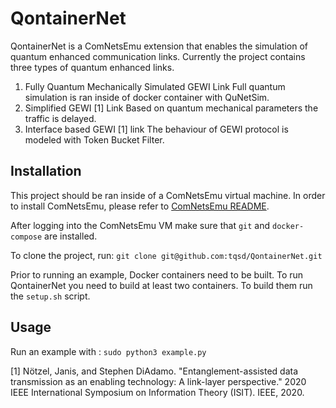 # QontainerNet

QontainerNet is a ComNetsEmu extension that enables the simulation of quantum enhanced communication links. Currently the project contains three types of quantum enhanced links.

1. Fully Quantum Mechanically Simulated GEWI Link
    Full quantum simulation is ran inside of docker container with QuNetSim.
2. Simplified GEWI [1] Link
    Based on quantum mechanical parameters the traffic is delayed.
3. Interface based GEWI [1] link
    The behaviour of GEWI protocol is modeled with Token Bucket Filter.

## Installation
This project should be ran inside of a ComNetsEmu virtual machine.
In order to install ComNetsEmu, please refer to [ComNetsEmu README](https://git.comnets.net/public-repo/comnetsemu).

After logging into the ComNetsEmu VM make sure that `git` and `docker-compose` are installed.

To clone the project, run:
`
git clone git@github.com:tqsd/QontainerNet.git
`

Prior to running an example, Docker containers need to be built. To run QontainerNet you need to build at least two containers. To build them run the `setup.sh` script.

## Usage
Run an example with :
 `
 sudo python3 example.py
 `


[1] Nötzel, Janis, and Stephen DiAdamo. "Entanglement-assisted data transmission as an enabling technology: A link-layer perspective." 2020 IEEE International Symposium on Information Theory (ISIT). IEEE, 2020.
